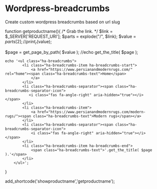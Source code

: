 # Wordpress-breadcrumbs
Create custom wordpress breadcrumbs based on url slug

 function getproductname(){	
	 /* Grab the link. */
     $link = $_SERVER['REQUEST_URI'];
     $parts = explode("/", $link);
     $value = $parts[2];
	 //print_r($value);

$page = get_page_by_path( $value );
//echo get_the_title( $page );

			
	echo '<ul class="ha-breadcrumbs">
	        <li class="ha-breadcrumbs-item ha-breadcrumbs-start">
			    <a href="https://www.persianandmodernrugs.com/" rel="home"><span class="ha-breadcrumbs-text">Home</span>
				</a>
			</li>
			<li class="ha-breadcrumbs-separator"><span class="ha-breadcrumbs-separator-icon">
			   <i class="fas fa-angle-right" aria-hidden="true"></i></span>
			</li>
			<li class="ha-breadcrumbs-item">
			   	<a href="https://www.persianandmodernrugs.com/modern-rugs/"><span class="ha-breadcrumbs-text">Modern rugs</span></a>
			</li>
			<li class="ha-breadcrumbs-separator"><span class="ha-breadcrumbs-separator-icon">
				<i class="fas fa-angle-right" aria-hidden="true"></i></span>
			</li>
			<li class="ha-breadcrumbs-item ha-breadcrumbs-end">
				<span class="ha-breadcrumbs-text">'.get_the_title( $page ).'</span>
			</li>
		</ul>';
}

add_shortcode('showproductname','getproductname');

